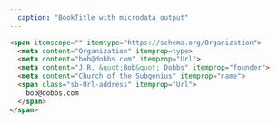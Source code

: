 ```yaml
---
  caption: "BookTitle with microdata output"
---
```


<!-- markdownlint-disable MD041 -->
<!-- dprint-ignore -->
```html
<span itemscope="" itemtype="https://schema.org/Organization">
  <meta content="Organization" itemprop=type>
  <meta content="bob@dobbs.com" itemprop="Url">
  <meta content="J.R. &quot;Bob&quot; Dobbs" itemprop="founder">
  <meta content="Church of the Subgenius" itemprop="name">
  <span class="sb-Url-address" itemprop="Url">
    bob@dobbs.com
  </span>
</span>
```
